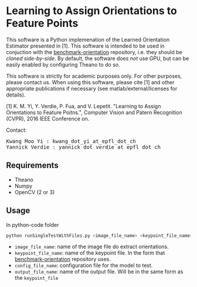 # Learning to Assign Orientations to Feature Points

This software is a Python implemenation of the Learned Orientation Estimator presented in [1]. This software is intended to be used in conjuction with the [benchmark-orientation](https://github.com/kmyid/benchmark-orientation) repository, i.e. they should be *cloned side-by-side*. By default, the software does *not* use GPU, but can be easily enabled by configuring Theano to do so.

This software is strictly for academic purposes only.  For other purposes, please contact us.  When using this software, please cite [1] and other appropriate publications if necessary (see matlab/external/licenses for details).

[1] K.  M.  Yi, Y.  Verdie, P.  Fua, and V.  Lepetit.  "Learning to Assign Orientations to Feature Poitns.", Computer Vision and Patern Recognition (CVPR), 2016 IEEE Conference on.


Contact:

<pre>
Kwang Moo Yi : kwang_dot_yi_at_epfl_dot_ch
Yannick Verdie : yannick_dot_verdie_at_epfl_dot_ch
</pre>

## Requirements

* Theano
* Numpy
* OpenCV (2 or 3)

## Usage

In python-code folder

 ```python
 python runSingleTestWithFiles.py <image_file_name> <keypoint_file_name> <config_file_name> <output_file_name>
 ```

 - `image_file_name`: name of the image file do extract orientations.
 - `keypoint_file_name`: name of the keypoint file. In the form that [benchmark-orientation](https://github.com/kmyid/benchmark-orientation) repository uses.
 - `config_file_name`: configuration file for the model to test.
 - `output_file_name`: name of the output file. Will be in the same form as the `keypoint_file`
 
